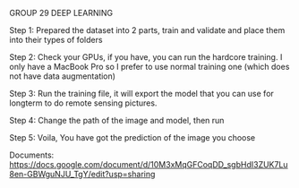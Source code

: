 GROUP 29 DEEP LEARNING

Step 1: Prepared the dataset into 2 parts, train and validate and place them into their types of folders

Step 2: Check your GPUs, if you have, you can run the hardcore training. I only have a MacBook Pro so I prefer to use normal training one (which does not have data augmentation)

Step 3: Run the training file, it will export the model that you can use for longterm to do remote sensing pictures.

Step 4: Change the path of the image and model, then run

Step 5: Voila, You have got the prediction of the image you choose

Documents: https://docs.google.com/document/d/10M3xMqGFCoqDD_sgbHdI3ZUK7Lu8en-GBWguNJU_TgY/edit?usp=sharing
